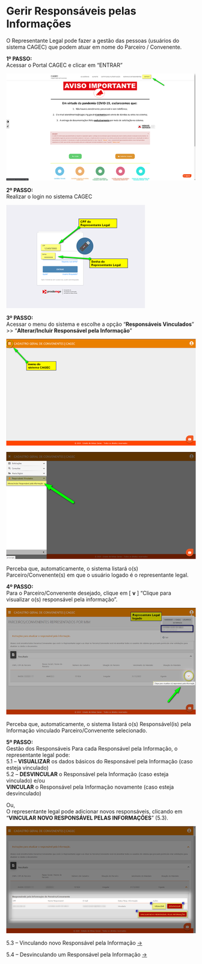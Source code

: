 # Gerir Responsáveis pelas Informações

O Representante Legal pode fazer a gestão das pessoas (usuários do sistema CAGEC) que podem atuar em nome do Parceiro / Convenente.

**1º PASSO:**\
Acessar o Portal CAGEC e clicar em “ENTRAR”

![](<../.gitbook/assets/image (80).png>)

**2º PASSO:**\
Realizar o login no sistema CAGEC

![](<../.gitbook/assets/image (82).png>)

**3º PASSO:**\
Acessar o menu do sistema e escolhe a opção “**Responsáveis Vinculados**” >> “**Alterar/Incluir Responsável pela Informação**”

![](<../.gitbook/assets/image (83).png>)

![](<../.gitbook/assets/image (84).png>)

Perceba que, automaticamente, o sistema listará o(s) Parceiro/Convenente(s) em que o usuário logado é o representante legal.

**4º PASSO:**\
Para o Parceiro/Convenente desejado, clique em \[ **v** ] “Clique para visualizar o(s) responsável pela informação”.

![](<../.gitbook/assets/image (85).png>)

Perceba que, automaticamente, o sistema listará o(s) Responsável(is) pela Informação vinculado Parceiro/Convenente selecionado.

**5º PASSO:**\
Gestão dos Responsáveis Para cada Responsável pela Informação, o representante legal pode: \
&#x20;               5.1 – **VISUALIZAR** os dados básicos do Responsável pela Informação (caso esteja vinculado) \
&#x20;               5.2 – **DESVINCULAR** o Responsável pela Informação (caso esteja vinculado) e/ou \
&#x20;                                **VINCULAR** o Responsável pela Informação novamente (caso esteja desvinculado)

Ou, \
O representante legal pode adicionar novos responsáveis, clicando em “**VINCULAR NOVO RESPONSÁVEL PELAS INFORMAÇÕES**” (5.3).

![](<../.gitbook/assets/image (86).png>)

5.3 – Vinculando novo Responsável pela Informação [->](https://manual.portalcagec.mg.gov.br/gerir-responsaveis-pelas-informacoes-do-parceiro-convenente/vincular-um-responsavel-pela-informacao)

5.4 – Desvinculando um Responsável pela Informação [->](https://manual.portalcagec.mg.gov.br/gerir-responsaveis-pelas-informacoes-do-parceiro-convenente/desvincular-um-responsavel-pela-informacao)
